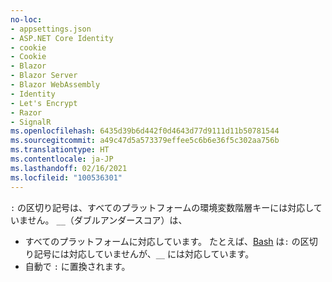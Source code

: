 ```yaml
---
no-loc:
- appsettings.json
- ASP.NET Core Identity
- cookie
- Cookie
- Blazor
- Blazor Server
- Blazor WebAssembly
- Identity
- Let's Encrypt
- Razor
- SignalR
ms.openlocfilehash: 6435d39b6d442f0d4643d77d9111d11b50781544
ms.sourcegitcommit: a49c47d5a573379effee5c6b6e36f5c302aa756b
ms.translationtype: HT
ms.contentlocale: ja-JP
ms.lasthandoff: 02/16/2021
ms.locfileid: "100536301"
---
```

`:` の区切り記号は、すべてのプラットフォームの環境変数階層キーには対応していません。 `__`（ダブルアンダースコア）は、

* すべてのプラットフォームに対応しています。 たとえば、[Bash](https://linuxhint.com/bash-environment-variables/) は`:` の区切り記号には対応していませんが、`__` には対応しています。
* 自動で `:` に置換されます。